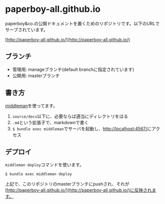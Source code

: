 # paperboy-all.github.io

paperboy&amp;co.の公開ドキュメントを置くためのリポジトリです。以下のURLでサーブされています。

[http://paperboy-all.github.io/](http://paperboy-all.github.io/)

## ブランチ

  * 管理用: manageブランチ(default branchに指定されています)
  * 公開用: masterブランチ

## 書き方

[middleman](http://middleman-guides.e2esound.com/)を使ってます。

  1. `source/docs`以下に、必要ならば適当にディレクトリをほる
  2. `.md`という拡張子で、markdownで書く
  3. `$ bundle exec middleman`でサーバを起動し、[http://localhost:4567/](http://localhost:4567/)にアクセス

## デプロイ

`middleman deploy`コマンドを使います。

```
$ bundle exec middleman deploy
```

上記で、このリポジトリのmasterブランチにpushされ、それが[http://paperboy-all.github.io/](http://paperboy-all.github.io/)に反映されます。
